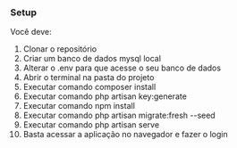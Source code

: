 ### Setup

Você deve:
1. Clonar o repositório
2. Criar um banco de dados mysql local
3. Alterar o .env para que acesse o seu banco de dados
4. Abrir o terminal na pasta do projeto
5. Executar comando composer install
6. Executar comando php artisan key:generate
7. Executar comando npm install
8. Executar comando php artisan migrate:fresh --seed
9. Executar comando php artisan serve
10. Basta acessar a aplicação no navegador e fazer o login
